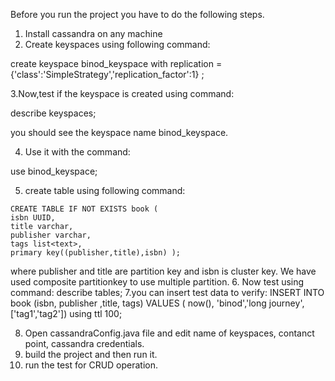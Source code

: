 Before you run the project you have to do the following steps.
1. Install cassandra on any machine
2. Create keyspaces using following command:

create keyspace binod_keyspace with replication ={'class':'SimpleStrategy','replication_factor':1} ;

3.Now,test if the keyspace is created using command:

describe keyspaces;

you should see the keyspace name binod_keyspace.

4. Use it with the command:

use binod_keyspace;

5. create table using following command:
```
CREATE TABLE IF NOT EXISTS book (
isbn UUID,
title varchar,
publisher varchar,
tags list<text>, 
primary key((publisher,title),isbn) );
```
where publisher and title are partition key and isbn is cluster key. We have used composite partitionkey to use multiple partition.
6. Now test using command:
describe tables;
7.you can insert test data to verify:
INSERT INTO book (isbn, publisher ,title, tags) VALUES ( now(), 'binod','long journey',['tag1','tag2']) using ttl 100;

8. Open cassandraConfig.java file and edit name of keyspaces, contanct point, cassandra credentials.
9. build the project and then run it.
10. run the test for CRUD operation.
